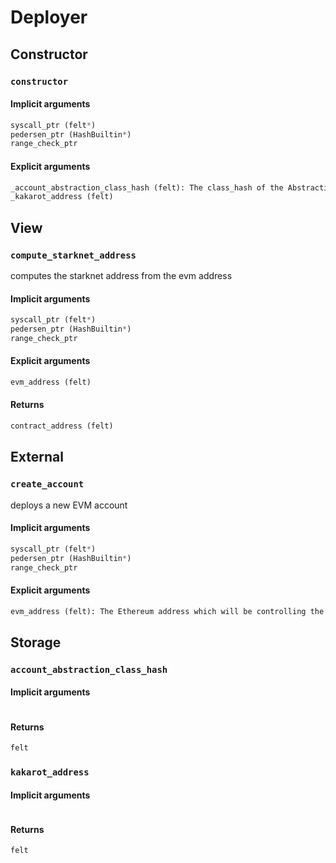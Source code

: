 



# Deployer

## Constructor

### `constructor`
  

#### Implicit arguments
  
```python  
syscall_ptr (felt*)  
pedersen_ptr (HashBuiltin*)  
range_check_ptr  
```
#### Explicit arguments
  
```python  
_account_abstraction_class_hash (felt): The class_hash of the Abstraction Account Contract  
_kakarot_address (felt)  
```
## View

### `compute_starknet_address`
  
computes the starknet address from the evm address
#### Implicit arguments
  
```python  
syscall_ptr (felt*)  
pedersen_ptr (HashBuiltin*)  
range_check_ptr  
```
#### Explicit arguments
  
```python  
evm_address (felt)  
```
#### Returns
  
```python  
contract_address (felt)  
```
## External

### `create_account`
  
deploys a new EVM account
#### Implicit arguments
  
```python  
syscall_ptr (felt*)  
pedersen_ptr (HashBuiltin*)  
range_check_ptr  
```
#### Explicit arguments
  
```python  
evm_address (felt): The Ethereum address which will be controlling the account  
```
## Storage

### `account_abstraction_class_hash`
  

#### Implicit arguments
  
```python  
```
#### Returns
  
```python  
felt  
```
### `kakarot_address`
  

#### Implicit arguments
  
```python  
```
#### Returns
  
```python  
felt  
```
